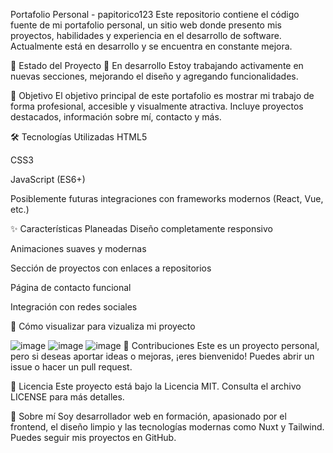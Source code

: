 Portafolio Personal - papitorico123
Este repositorio contiene el código fuente de mi portafolio personal, un sitio web donde presento mis proyectos, habilidades y experiencia en el desarrollo de software. Actualmente está en desarrollo y se encuentra en constante mejora.

🚧 Estado del Proyecto
🔧 En desarrollo
Estoy trabajando activamente en nuevas secciones, mejorando el diseño y agregando funcionalidades.

🎯 Objetivo
El objetivo principal de este portafolio es mostrar mi trabajo de forma profesional, accesible y visualmente atractiva. Incluye proyectos destacados, información sobre mí, contacto y más.

🛠️ Tecnologías Utilizadas
HTML5

CSS3

JavaScript (ES6+)

Posiblemente futuras integraciones con frameworks modernos (React, Vue, etc.)

✨ Características Planeadas
Diseño completamente responsivo

Animaciones suaves y modernas

Sección de proyectos con enlaces a repositorios

Página de contacto funcional

Integración con redes sociales

🚀 Cómo visualizar
para vizualiza mi proyecto 

![image](https://github.com/user-attachments/assets/3fc6d38e-7d98-447f-a887-afa0656bc9f2)
![image](https://github.com/user-attachments/assets/8f3df9d5-b4c0-4039-94f6-658804cf66cf)
![image](https://github.com/user-attachments/assets/4748061c-486f-4591-bcda-715d732ce774)
🤝 Contribuciones
Este es un proyecto personal, pero si deseas aportar ideas o mejoras, ¡eres bienvenido! Puedes abrir un issue o hacer un pull request.

📄 Licencia
Este proyecto está bajo la Licencia MIT. Consulta el archivo LICENSE para más detalles.

🙋 Sobre mí
Soy desarrollador web en formación, apasionado por el frontend, el diseño limpio y las tecnologías modernas como Nuxt y Tailwind. Puedes seguir mis proyectos en GitHub.


